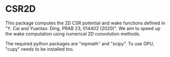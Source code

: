 # CSR2D

This package computes the 2D CSR potential and wake functions defined in "Y. Cai and Yuantao. Ding, PRAB 23, 014402 (2020)". We aim to speed up the wake computation using numerical 2D convolution methods.

The required python packages are "mpmath" and "scipy". To use GPU, "cupy" needs to be installed too.